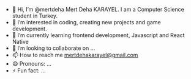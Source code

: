 - 👋 Hi, I’m @mertdeha Mert Deha KARAYEL. I am a Computer Science student in Turkey. 
- 👀 I’m interested in coding, creating new projects and game development.  
- 🌱 I’m currently learning frontend development, Javascript and React Native 
- 💞️ I’m looking to collaborate on ...
- 📫 How to reach me mertdehakarayel@gmail.com
- 😄 Pronouns: ...
- ⚡ Fun fact: ...

<!---
mertdeha/mertdeha is a ✨ special ✨ repository because its `README.md` (this file) appears on your GitHub profile.
You can click the Preview link to take a look at your changes.
--->
